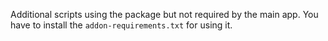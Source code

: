Additional scripts using the package but not required by the main app. You have
to install the `addon-requirements.txt` for using it.
